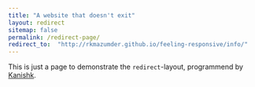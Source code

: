 ```yaml
---
title: "A website that doesn't exit"
layout: redirect
sitemap: false
permalink: /redirect-page/
redirect_to:  "http://rkmazumder.github.io/feeling-responsive/info/"
---
```

This is just a page to demonstrate the `redirect`-layout, programmend by [Kanishk](http://codingtips.kanishkkunal.in/about/).

